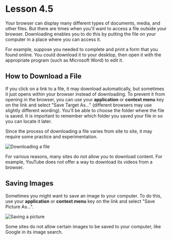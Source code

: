 # Lesson 4.5

Your browser can display many different types of documents, media, and
other files. But there are times when you'll want to access a file
outside your browser. Downloading enables you to do this by putting the
file on your computer in a place where you can access it.

For example, suppose you needed to complete and print a form that you
found online. You could download it to your desktop, then open it with
the appropriate program (such as Microsoft Word) to edit it.

## How to Download a File

If you click on a link to a file, it may download automatically, but
sometimes it just opens within your browser instead of downloading. To
prevent it from opening in the browser, you can use your
**application** or **context menu** key on the link and select "Save
Target As..." (different browsers may use slightly different wording).
You'll be able to choose the folder where the file is saved. It is
important to remember which folder you saved your file in so you can
locate it later.

Since the process of downloading a file varies from site to site, it may
require some practice and experimentation.

![Downloading a
file](https://lh3.googleusercontent.com/dh_vCHKblYrkOP_43w5SHYrKqIGKvJlg72Qjcxsy5VJnfu4bv5lkW7AjFnPH1wkql65RM4ALYZGAC98iDNyPVWBHddceL5lBt30dBT9Tu_NkbkhWRqEauDvhwLHdyt3KUYxi1r0)

For various reasons, many sites do not allow you to download content.
For example, YouTube does not offer a way to download its videos from a browser.

## Saving Images

Sometimes you might want to save an image to your computer. To do this,
use your **application** or **context menu** key on the link and select
"Save Picture As...".

![Saving a
picture](https://lh5.googleusercontent.com/PCDxH8Qksi2rJGD5Q9QN3grbS7YbZuXYLXV6YzB_vLFKAZtRg2d2DrH4sjdtwqvCnCGXSS6sLg3QZAROQrl9mjd0i_O5gUBcnjCNi0vCIHYF4oyjuMWwZRbqPpH47M0Si36_KGQ)

Some sites do not allow certain images to be saved to your computer,
like Google in its image search.
